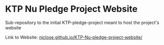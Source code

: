 # KTP Nu Pledge Project Website
Sub-repository to the initial KTP-pledge-project meant to host the project's website

Link to Website: [njclose.github.io/KTP-Nu-pledge-project-website/](https://njclose.github.io/KTP-Nu-pledge-project-website/)
